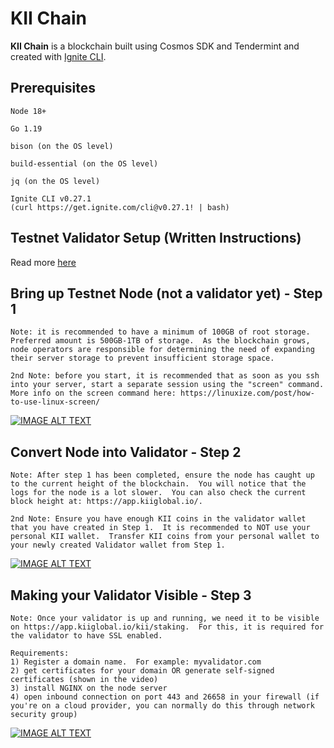 # KII Chain
**KII Chain** is a blockchain built using Cosmos SDK and Tendermint and created with [Ignite CLI](https://ignite.com/cli).

## Prerequisites
```
Node 18+

Go 1.19

bison (on the OS level)

build-essential (on the OS level)

jq (on the OS level)

Ignite CLI v0.27.1
(curl https://get.ignite.com/cli@v0.27.1! | bash)
```

## Testnet Validator Setup (Written Instructions)
Read more [here](./install.md)

## Bring up Testnet Node (not a validator yet) - Step 1
```
Note: it is recommended to have a minimum of 100GB of root storage.  Preferred amount is 500GB-1TB of storage.  As the blockchain grows, node operators are responsible for determining the need of expanding their server storage to prevent insufficient storage space.

2nd Note: before you start, it is recommended that as soon as you ssh into your server, start a separate session using the "screen" command.  More info on the screen command here: https://linuxize.com/post/how-to-use-linux-screen/
```

[![IMAGE ALT TEXT](http://img.youtube.com/vi/k4cFlFxU6nE/0.jpg)](http://www.youtube.com/watch?v=k4cFlFxU6nE "KII Chain Testnet Node Setup - Step 1")

## Convert Node into Validator - Step 2
```
Note: After step 1 has been completed, ensure the node has caught up to the current height of the blockchain.  You will notice that the logs for the node is a lot slower.  You can also check the current block height at: https://app.kiiglobal.io/.

2nd Note: Ensure you have enough KII coins in the validator wallet that you have created in Step 1.  It is recommended to NOT use your personal KII wallet.  Transfer KII coins from your personal wallet to your newly created Validator wallet from Step 1.
```
[![IMAGE ALT TEXT](http://img.youtube.com/vi/k4cFlFxU6nE/0.jpg)](http://www.youtube.com/watch?v=k4cFlFxU6nE "Convert Node into Validator - Step 2")

## Making your Validator Visible - Step 3
```
Note: Once your validator is up and running, we need it to be visible on https://app.kiiglobal.io/kii/staking.  For this, it is required for the validator to have SSL enabled.

Requirements:
1) Register a domain name.  For example: myvalidator.com
2) get certificates for your domain OR generate self-signed certificates (shown in the video)
3) install NGINX on the node server
4) open inbound connection on port 443 and 26658 in your firewall (if you're on a cloud provider, you can normally do this through network security group)
```
[![IMAGE ALT TEXT](http://img.youtube.com/vi/k4cFlFxU6nE/0.jpg)](http://www.youtube.com/watch?v=k4cFlFxU6nE "Convert Node into Validator - Step 2")